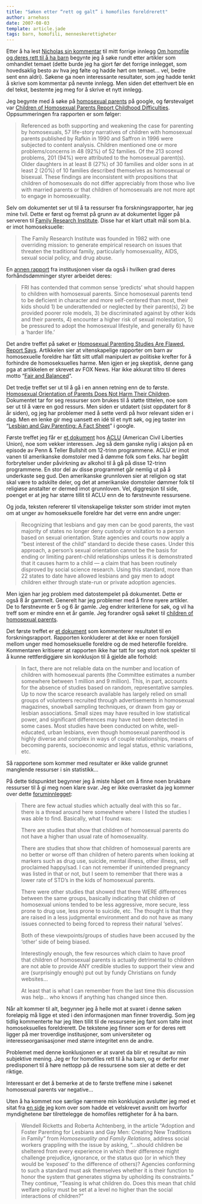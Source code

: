 ```yaml
---
title: "Søken etter “rett og galt” i homofiles foreldrerett"
author: arnehass
date: 2007-08-03
template: article.jade
tags: barn, homofili, menneskerettigheter
---
```


<p>Etter å ha lest <a href="http://megoth.wordpress.com/2007/07/31/om-homofile-og-deres-rett-til-a-ha-barn/#comment-200">Nicholas  sin kommentar</a> til mitt forrige innlegg <a href="http://megoth.wordpress.com/2007/07/31/om-homofile-og-deres-rett-til-a-ha-barn/">Om homofile og deres rett til å ha barn</a> begynte jeg å søke rundt etter artikler som omhandlet temaet (dette burde jeg ha gjort før det forrige innlegget, som hovedsaklig besto av hva jeg følte og hadde hørt om temaet… vel, bedre sent enn aldri). Søkene ga noen interessante resultater, som jeg hadde tenkt å skrive som kommentar på nevnte innlegg. Men siden det etterhvert ble en del tekst, bestemte jeg meg for å skrive et nytt innlegg.</p>
<span class="more"></span>
<p>Jeg begynte med å søke på <a href="http://www.google.no/search?q=homosexual+parents">homosexual parents</a> på google, og førstevalget var <a href="http://www.familyresearchinst.org/FRI_homokids.html">Children of Homosexual Parents Report Childhood Difficulties</a>. Oppsummeringen fra rapporten er som følger:</p>
<blockquote cite="http://www.familyresearchinst.org/FRI_homokids.html"><p>Referenced as both supporting and weakening the case for parenting by homosexuals, 57 life-story narratives of children with homosexual parents published by Rafkin in 1990 and Saffron in 1996 were subjected to content analysis. Children mentioned one or more problems/concerns in 48 (92%) of 52 families. Of the 213 scored problems, 201 (94%) were attributed to the homosexual parent(s). Older daughters in at least 8 (27%) of 30 families and older sons in at least 2 (20%) of 10 families described themselves as homosexual or bisexual. These findings are inconsistent with propositions that children of homosexuals do not differ appreciably from those who live with married parents or that children of homosexuals are not more apt to engage in homosexuality.</p></blockquote>
<p>Selv om dokumentet ser ut til å ta ressurser fra forskningsrapporter, har jeg mine tvil. Dette er først og fremst på grunn av at dokumentet ligger på serveren til <a href="http://www.familyresearchinst.org/">Family Research Institute</a>. Disse har et klart uttalt mål som bl.a. er imot homoseksuelle:</p>
<blockquote cite="http://www.familyresearchinst.org/"><p>The Family Research Institute was founded in 1982 with one overriding mission: to generate empirical research on issues that threaten the traditional family, particularly homosexuality, AIDS, sexual social policy, and drug abuse.</p></blockquote>
<p>En <a href="http://www.familyresearchinst.org/FRR_01_06.html">annen rapport</a> fra institusjonen viser da også i hvilken grad deres forhåndsdømminger styrer arbeidet deres:</p>
<blockquote cite="http://www.familyresearchinst.org/FRR_01_06.html"><p>FRI has contended that common sense ‘predicts’ what should happen to children with homosexual parents. Since homosexual parents tend to be deficient in character and more self-centered than most, their kids should 1) be underattended or neglected by their parent(s), 2) be provided poorer role models, 3) be discriminated against by other kids and their parents, 4) encounter a higher risk of sexual molestation, 5) be pressured to adopt the homosexual lifestyle, and generally 6) have a ‘harder life.’</p></blockquote>
<p>Det andre treffet på søket er <a href="http://www.foxnews.com/story/0,2933,29901,00.html">Homosexual Parenting Studies Are Flawed, Report Says</a>. Artikkelen sier at vitenskapelige rapporter om barn av homosexuelle foreldre har fått sitt utfall manipulert av politiske krefter for å forhindre de homoseksuelles harme. Men igjen er jeg skeptisk, denne gang pga at artikkelen er skrevet av FOX News. Har ikke akkurat tiltro til deres motto “<a href="http://en.wikipedia.org/wiki/Fair_and_Balanced">Fair and Balanced</a>“.</p>
<p>Det tredje treffet ser ut til å gå i en annen retning enn de to første. <a href="http://www.csun.edu/~psy453/harm_n.htm">Homosexual Orientation of Parents Does Not Harm Their Children</a>. Dokumentet tar for seg ressurser som brukes til å støtte tittelen, noe som ser ut til å være en god ressurs. Men siden er utdatert (sist oppdatert for 8 år siden), og jeg har problemer med å sette verdi på hvor relevant siden er i dag. Men en lenke gir meg uansett en idé til et nytt søk, og jeg taster inn “<a href="http://www.google.no/search?q=Lesbian+and+Gay+Parenting%3A+A+Fact+Sheet">Lesbian and Gay Parenting: A Fact Sheet</a>” i google.</p>
<p>Første treffet jeg får er <a href="http://www.aclu.org/lgbt/parenting/11824res19990406.html">et dokument</a> hos <a href="http://www.aclu.org/">ACLU</a> (American Civil Liberties Union), noe som vekker interessen. Jeg så dem ganske nylig i aksjon på en episode av Penn &amp; Teller Bullshit om 12-trinn programmene. ACLU er imot vanen til amerikanske domstoler med å dømme folk som f.eks. har begått forbrytelser under påvirkning av alkohol til å gå på disse 12-trinn programmene. En stor del av disse programmet går nemlig ut på å underkaste seg gud. Den amerikanske grunnloven sier at religion og stat skal være to adskilte deler, og det at amerikanske domstoler dømmer folk til religiøse anstalter er dermed imot grunnloven. Vel, diggresjon til side, poenget er at jeg har større tillit til ACLU enn de to førstnevnte ressursene.</p>
<p>Og joda, teksten refererer til vitenskapelige tekster som strider imot myten om at unger av homoseksuelle foreldre har det verre enn andre unger:</p>
<blockquote><p>Recognizing that lesbians and gay men can be good parents, the vast majority of states no longer deny custody or visitation to a person based on sexual orientation. State agencies and courts now apply a “best interest of the child” standard to decide these cases. Under this approach, a person’s sexual orientation cannot be the basis for ending or limiting parent-child relationships unless it is demonstrated that it causes harm to a child — a claim that has been routinely disproved by social science research. Using this standard, more than 22 states to date have allowed lesbians and gay men to adopt children either through state-run or private adoption agencies.</p></blockquote>
<p>Men igjen har jeg problem med datostempelet på dokumentet. Dette er også 8 år gammelt. Generelt har jeg problemer med å finne nyere artikler. De to førstnevnte er 5 og 6 år gamle. Jeg endrer kriteriene for søk, og vil ha treff som er mindre enn et år gamle. Jeg forandrer også søket til <a href="http://www.google.no/search?as_q=children+of+homosexual+parents&amp;as_qdr=y">children of homosexual parents</a>.</p>
<p>Det første treffet er <a href="http://pediatrics.aappublications.org/cgi/content/full/110/2/419-a?ck=nck">et dokument</a> som kommenterer resultatet til en forskningsrapport. Rapporten konkluderer at det ikke er noen forskjell mellom unger med homoseksuelle foreldre og de med heterofile foreldre. Kommentaren kritiserer at rapporten ikke har tatt for seg stort nok spekter til å kunne rettferdiggjøre sin konklusjon til å gjelde alle forhold:</p>
<blockquote><p>In fact, there are not reliable data on the number and location of children with homosexual parents (the Committee estimates a number somewhere between 1 million and 9 million). This, in part, accounts for the absence of studies based on random, representative samples. Up to now the scarce research available has largely relied on small groups of volunteers recruited through advertisements in homosexual magazines, snowball sampling techniques, or drawn from gay or lesbian associations. Small sizes may have resulted in low statistical power, and significant differences may have not been detected in some cases. Most studies have been conducted on white, well-educated, urban lesbians, even though homosexual parenthood is highly diverse and complex in ways of couple relationships, means of becoming parents, socioeconomic and legal status, ethnic variations, etc.</p></blockquote>
<p>Så rapportene som kommer med resultater er ikke valide grunnet manglende ressurser i sin statistikk…</p>
<p>På dette tidspunktet begynner jeg å miste håpet om å finne noen brukbare ressurser til å gi meg noen klare svar. Jeg er ikke overrasket da jeg kommer over dette <a href="http://www.atheistnetwork.com/viewtopic.php?=&amp;p=332480">foruminnlegget</a>:</p>
<blockquote><p>There are few actual studies which actually deal with this so far.. there is a thread around here somewhere where I listed the studies I was able to find. Basically, what I found was:</p>
<p>There are studies that show that children of homosexual parents do not have a higher than usual rate of homosexuality.</p>
<p>There are studies that show that children of homosexual parents are no better or worse off than children of hetero parents when looking at markers such as drug use, suicide, mental illness, other illness, self proclaimed happy/sad. I can not remember if unintended pregnancy was listed in that or not, but I seem to remember that there was a lower rate of STD’s in the kids of homosexual parents.</p>
<p>There were other studies that showed that there WERE differences between the same groups, basically indicating that children of homosexual unions tended to be less aggressive, more secure, less prone to drug use, less prone to suicide, etc. The thought is that they are raised in a less judgmental environment and do not have as many issues connected to being forced to repress their natural ‘selves’.</p>
<p>Both of these viewpoints/groups of studies have been accused by the ‘other’ side of being biased.</p>
<p>Interestingly enough, the few resources which claim to have proof that children of homosexual parents is actually detrimental to children are not able to provide ANY credible studies to support their view and are (surprisingly enough) put out by fundy Christians on fundy websites…</p>
<p>At least that is what I can remember from the last time this discussion was help… who knows if anything has changed since then.</p></blockquote>
<p>Når alt kommer til alt, begynner jeg å helle mot at svaret i denne søken foreløpig må ligge et sted i den informasjonen man finner troverdig. Som jeg tidlig kommenterte har jeg liten tillit til de ressursene jeg fant som talte imot homoseksuelles foreldrerett. De tekstene jeg finner som er for deres rett ligger på mer troverdige institusjoner, som universiteter og interesseorganisasjoner med større integritet enn de andre.</p>
<p>Problemet med denne konklusjonen er at svaret da blir et resultat av min subjektive mening. Jeg er for homofiles rett til å ha barn, og er derfor mer predisponert til å høre nettopp på de ressursene som sier at dette er det riktige.</p>
<p>Interessant er det å bemerke at de to første treffene mine i søkenet homosexual parents var negative…</p>
<p>Uten å ha kommet noe særlige nærmere min konklusjon avslutter jeg med et sitat fra <a href="http://www.childwelfare.gov/pubs/f_gay/f_gayb.cfm">en side</a> jeg kom over som hadde et velskrevet avsnitt om hvorfor myndighetene bør tilrettelegge de homofiles rettigheter for å ha barn.</p>
<blockquote><p>Wendell Ricketts and Roberta Achtenberg, in the article “Adoption and Foster Parenting for Lesbians and Gay Men: Creating New Traditions in Family” from <em>Homosexuality and Family Relations</em>, address social workers grappling with the issue by asking, “…should children be sheltered from every experience in which their difference might challenge prejudice, ignorance, or the status quo (or in which they would be ‘exposed’ to the difference of others)? Agencies conforming to such a standard must ask themselves whether it is their function to honor the system that generates stigma by upholding its constraints.” They continue, “Teasing is what children do. Does this mean that child welfare policy must be set at a level no higher than the social interactions of children?”</p></blockquote>
